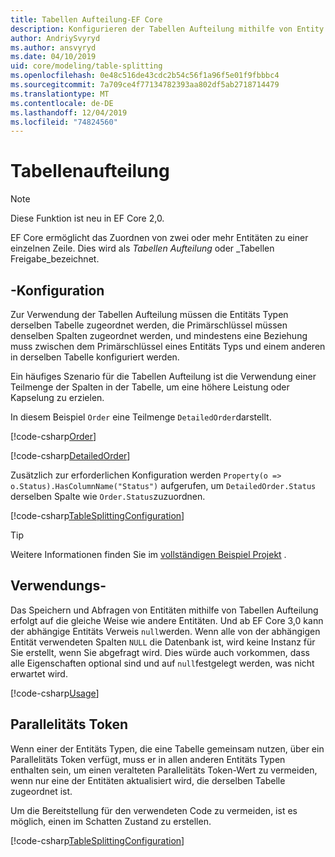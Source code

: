 ```yaml
---
title: Tabellen Aufteilung-EF Core
description: Konfigurieren der Tabellen Aufteilung mithilfe von Entity Framework Core
author: AndriySvyryd
ms.author: ansvyryd
ms.date: 04/10/2019
uid: core/modeling/table-splitting
ms.openlocfilehash: 0e48c516de43cdc2b54c56f1a96f5e01f9fbbbc4
ms.sourcegitcommit: 7a709ce4f77134782393aa802df5ab2718714479
ms.translationtype: MT
ms.contentlocale: de-DE
ms.lasthandoff: 12/04/2019
ms.locfileid: "74824560"
---
```

# <a name="table-splitting"></a>Tabellenaufteilung

>[!NOTE]
> Diese Funktion ist neu in EF Core 2,0.

EF Core ermöglicht das Zuordnen von zwei oder mehr Entitäten zu einer einzelnen Zeile. Dies wird als _Tabellen Aufteilung_ oder _Tabellen Freigabe_bezeichnet.

## <a name="configuration"></a>-Konfiguration

Zur Verwendung der Tabellen Aufteilung müssen die Entitäts Typen derselben Tabelle zugeordnet werden, die Primärschlüssel müssen denselben Spalten zugeordnet werden, und mindestens eine Beziehung muss zwischen dem Primärschlüssel eines Entitäts Typs und einem anderen in derselben Tabelle konfiguriert werden.

Ein häufiges Szenario für die Tabellen Aufteilung ist die Verwendung einer Teilmenge der Spalten in der Tabelle, um eine höhere Leistung oder Kapselung zu erzielen.

In diesem Beispiel `Order` eine Teilmenge `DetailedOrder`darstellt.

[!code-csharp[Order](../../../samples/core/Modeling/TableSplitting/Order.cs?name=Order)]

[!code-csharp[DetailedOrder](../../../samples/core/Modeling/TableSplitting/DetailedOrder.cs?name=DetailedOrder)]

Zusätzlich zur erforderlichen Konfiguration werden `Property(o => o.Status).HasColumnName("Status")` aufgerufen, um `DetailedOrder.Status` derselben Spalte wie `Order.Status`zuzuordnen.

[!code-csharp[TableSplittingConfiguration](../../../samples/core/Modeling/TableSplitting/TableSplittingContext.cs?name=TableSplitting&highlight=3)]

> [!TIP]
> Weitere Informationen finden Sie im [vollständigen Beispiel Projekt](https://github.com/aspnet/EntityFramework.Docs/tree/master/samples/core/Modeling/TableSplitting) .

## <a name="usage"></a>Verwendungs-

Das Speichern und Abfragen von Entitäten mithilfe von Tabellen Aufteilung erfolgt auf die gleiche Weise wie andere Entitäten. Und ab EF Core 3,0 kann der abhängige Entitäts Verweis `null`werden. Wenn alle von der abhängigen Entität verwendeten Spalten `NULL` die Datenbank ist, wird keine Instanz für Sie erstellt, wenn Sie abgefragt wird. Dies würde auch vorkommen, dass alle Eigenschaften optional sind und auf `null`festgelegt werden, was nicht erwartet wird.

[!code-csharp[Usage](../../../samples/core/Modeling/TableSplitting/Program.cs?name=Usage)]

## <a name="concurrency-tokens"></a>Parallelitäts Token

Wenn einer der Entitäts Typen, die eine Tabelle gemeinsam nutzen, über ein Parallelitäts Token verfügt, muss er in allen anderen Entitäts Typen enthalten sein, um einen veralteten Parallelitäts Token-Wert zu vermeiden, wenn nur eine der Entitäten aktualisiert wird, die derselben Tabelle zugeordnet ist.

Um die Bereitstellung für den verwendeten Code zu vermeiden, ist es möglich, einen im Schatten Zustand zu erstellen.

[!code-csharp[TableSplittingConfiguration](../../../samples/core/Modeling/TableSplitting/TableSplittingContext.cs?name=ConcurrencyToken&highlight=2)]
